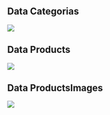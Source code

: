 ## Data Categorias
![](https://i.imgur.com/H0xlGaw.png)

## Data Products
![](https://i.imgur.com/ikNGrfQ.png)

## Data ProductsImages
![](https://i.imgur.com/fVcJCkm.png)